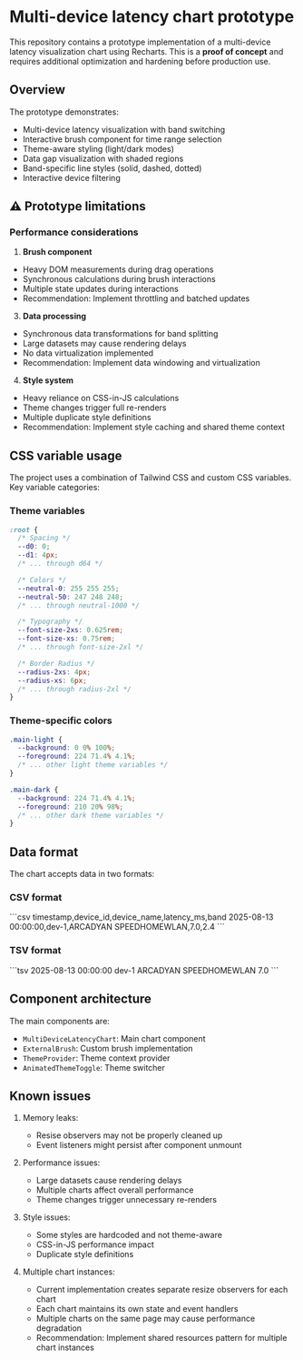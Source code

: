 # Multi-device latency chart prototype

This repository contains a prototype implementation of a multi-device latency visualization chart using Recharts. This is a **proof of concept** and requires additional optimization and hardening before production use.

## Overview

The prototype demonstrates:
- Multi-device latency visualization with band switching
- Interactive brush component for time range selection
- Theme-aware styling (light/dark modes)
- Data gap visualization with shaded regions
- Band-specific line styles (solid, dashed, dotted)
- Interactive device filtering

## ⚠️ Prototype limitations

### Performance considerations

1. **Brush component**
- Heavy DOM measurements during drag operations
- Synchronous calculations during brush interactions
- Multiple state updates during interactions
- Recommendation: Implement throttling and batched updates

3. **Data processing**
- Synchronous data transformations for band splitting
- Large datasets may cause rendering delays
- No data virtualization implemented
- Recommendation: Implement data windowing and virtualization

4. **Style system**
- Heavy reliance on CSS-in-JS calculations
- Theme changes trigger full re-renders
- Multiple duplicate style definitions
- Recommendation: Implement style caching and shared theme context

## CSS variable usage

The project uses a combination of Tailwind CSS and custom CSS variables. Key variable categories:

### Theme variables
```css
:root {
  /* Spacing */
  --d0: 0;
  --d1: 4px;
  /* ... through d64 */

  /* Colors */
  --neutral-0: 255 255 255;
  --neutral-50: 247 248 248;
  /* ... through neutral-1000 */

  /* Typography */
  --font-size-2xs: 0.625rem;
  --font-size-xs: 0.75rem;
  /* ... through font-size-2xl */

  /* Border Radius */
  --radius-2xs: 4px;
  --radius-xs: 6px;
  /* ... through radius-2xl */
}
```

### Theme-specific colors
```css
.main-light {
  --background: 0 0% 100%;
  --foreground: 224 71.4% 4.1%;
  /* ... other light theme variables */
}

.main-dark {
  --background: 224 71.4% 4.1%;
  --foreground: 210 20% 98%;
  /* ... other dark theme variables */
}
```

## Data format

The chart accepts data in two formats:

### CSV format
\`\`\`csv
timestamp,device_id,device_name,latency_ms,band
2025-08-13 00:00:00,dev-1,ARCADYAN SPEEDHOMEWLAN,7.0,2.4
\`\`\`

### TSV format
\`\`\`tsv
2025-08-13 00:00:00	dev-1	ARCADYAN SPEEDHOMEWLAN	7.0
\`\`\`

## Component architecture

The main components are:
- `MultiDeviceLatencyChart`: Main chart component
- `ExternalBrush`: Custom brush implementation
- `ThemeProvider`: Theme context provider
- `AnimatedThemeToggle`: Theme switcher

## Known issues

1. Memory leaks:
   - Resise observers may not be properly cleaned up
   - Event listeners might persist after component unmount

2. Performance issues:
   - Large datasets cause rendering delays
   - Multiple charts affect overall performance
   - Theme changes trigger unnecessary re-renders

3. Style issues:
   - Some styles are hardcoded and not theme-aware
   - CSS-in-JS performance impact
   - Duplicate style definitions

4. Multiple chart instances:
   - Current implementation creates separate resize observers for each chart
   - Each chart maintains its own state and event handlers
   - Multiple charts on the same page may cause performance degradation
   - Recommendation: Implement shared resources pattern for multiple chart instances

